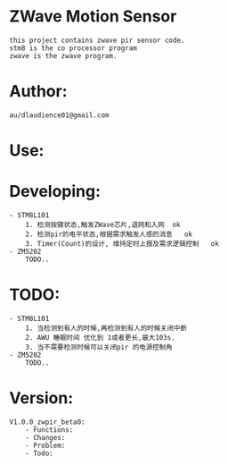 # ZWave Motion Sensor

	this project contains zwave pir sensor code.
	stm8 is the co processor program
	zwave is the zwave program.

# Author:   
	au/dlaudience01@gmail.com  


# Use:  

# Developing: 
	- STM8L101  
		1. 检测按键状态,触发ZWave芯片,退网和入网  ok
		2. 检测pir的电平状态,根据需求触发人感的消息   ok
		3. Timer(Count)的设计, 维持定时上报及需求逻辑控制   ok
	- ZM5202  
		TODO..  

# TODO:
	- STM8L101
		1. 当检测到有人的时候,再检测到有人的时候关闭中断
		2. AWU 睡眠时间 优化到 1或者更长,最大103s.  
		3. 当不需要检测时候可以关闭pir 的电源控制角  
	- ZM5202
		TODO..


# Version:  
	V1.0.0_zwpir_beta0:
		- Functions:  
		- Changes:  
		- Problem:  
		- Todo:  

